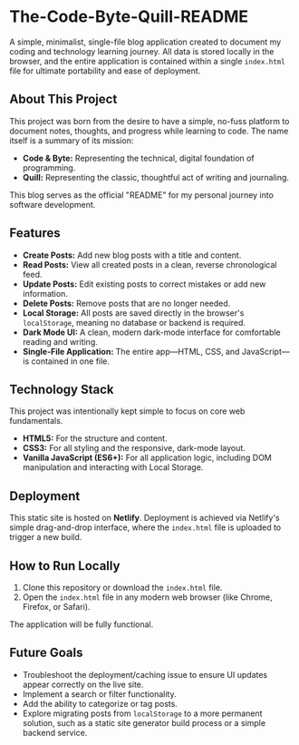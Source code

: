 # The-Code-Byte-Quill-README

A simple, minimalist, single-file blog application created to document my coding and technology learning journey. All data is stored locally in the browser, and the entire application is contained within a single `index.html` file for ultimate portability and ease of deployment.

## About This Project

This project was born from the desire to have a simple, no-fuss platform to document notes, thoughts, and progress while learning to code. The name itself is a summary of its mission:
* **Code & Byte:** Representing the technical, digital foundation of programming.
* **Quill:** Representing the classic, thoughtful act of writing and journaling.

This blog serves as the official "README" for my personal journey into software development.

## Features

* **Create Posts:** Add new blog posts with a title and content.
* **Read Posts:** View all created posts in a clean, reverse chronological feed.
* **Update Posts:** Edit existing posts to correct mistakes or add new information.
* **Delete Posts:** Remove posts that are no longer needed.
* **Local Storage:** All posts are saved directly in the browser's `localStorage`, meaning no database or backend is required.
* **Dark Mode UI:** A clean, modern dark-mode interface for comfortable reading and writing.
* **Single-File Application:** The entire app—HTML, CSS, and JavaScript—is contained in one file.

## Technology Stack

This project was intentionally kept simple to focus on core web fundamentals.
* **HTML5:** For the structure and content.
* **CSS3:** For all styling and the responsive, dark-mode layout.
* **Vanilla JavaScript (ES6+):** For all application logic, including DOM manipulation and interacting with Local Storage.

## Deployment

This static site is hosted on **Netlify**. Deployment is achieved via Netlify's simple drag-and-drop interface, where the `index.html` file is uploaded to trigger a new build.

## How to Run Locally

1.  Clone this repository or download the `index.html` file.
2.  Open the `index.html` file in any modern web browser (like Chrome, Firefox, or Safari).

The application will be fully functional.

## Future Goals

* Troubleshoot the deployment/caching issue to ensure UI updates appear correctly on the live site.
* Implement a search or filter functionality.
* Add the ability to categorize or tag posts.
* Explore migrating posts from `localStorage` to a more permanent solution, such as a static site generator build process or a simple backend service.
